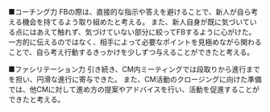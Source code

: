 ■コーチング力
FBの際は、直接的な指示や答えを避けることで、新人が自ら考える機会を持てるよう取り組めたと考える。
また、新人自身が既に気づいている点にはあえて触れず、気づけていない部分に絞ってFBするように心がけた。
一方的に伝えるのではなく、相手によって必要なポイントを見極めながら関わることで、自ら考え行動するきっかけを少しずつ与えることができたと考える。

■ファシリテーション力
引き続き、CM内ミーティングでは段取りから進行までを担い、円滑な進行に寄与できた。
また、CM活動のクロージングに向けた準備では、他CMに対して進め方の提案やアドバイスを行い、活動を促進することができたと考える。
